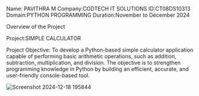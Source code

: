 Name: PAVITHRA M
Company:CODTECH IT SOLUTIONS
ID:CT08DS10313
Domain:PYTHON PROGRAMMING
Duration:November to December 2024

Overview of the Project

Project:SIMPLE CALCULATOR

Project Objective:
To develop a Python-based simple calculator application capable of performing basic arithmetic operations, such as addition, subtraction, multiplication, and division. The objective is to strengthen programming knowledge in Python by building an efficient, accurate, and user-friendly console-based tool.

![Screenshot 2024-12-18 195844](https://github.com/user-attachments/assets/afd795f5-8fa1-47f9-aeef-f87c31c74ca7)
